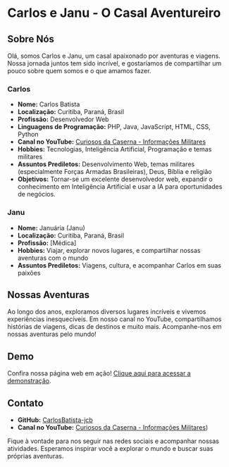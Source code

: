 # Carlos e Janu - O Casal Aventureiro


## Sobre Nós

Olá, somos Carlos e Janu, um casal apaixonado por aventuras e viagens. Nossa jornada juntos tem sido incrível, e gostaríamos de compartilhar um pouco sobre quem somos e o que amamos fazer.

### Carlos

- **Nome:** Carlos Batista
- **Localização:** Curitiba, Paraná, Brasil
- **Profissão:** Desenvolvedor Web
- **Linguagens de Programação:** PHP, Java, JavaScript, HTML, CSS, Python
- **Canal no YouTube:** [Curiosos da Caserna - Informações Militares](https://www.youtube.com/channel/UCHhGyl-LfiW_YuEboDCN-Kg)
- **Hobbies:** Tecnologias, Inteligência Artificial, Programação e temas militares
- **Assuntos Prediletos:** Desenvolvimento Web, temas militares (especialmente Forças Armadas Brasileiras), Deus, Bíblia e religião
- **Objetivos:** Tornar-se um excelente desenvolvedor web, expandir o conhecimento em Inteligência Artificial e usar a IA para oportunidades de negócios.

### Janu

- **Nome:** Januária (Janu)
- **Localização:** Curitiba, Paraná, Brasil
- **Profissão:** [Médica]
- **Hobbies:** Viajar, explorar novos lugares, e compartilhar nossas aventuras com o mundo
- **Assuntos Prediletos:** Viagens, cultura, e acompanhar Carlos em suas paixões

## Nossas Aventuras

Ao longo dos anos, exploramos diversos lugares incríveis e vivemos experiências inesquecíveis. Em nosso canal no YouTube, compartilhamos histórias de viagens, dicas de destinos e muito mais. Acompanhe-nos em nossas aventuras pelo mundo!

## Demo

Confira nossa página web em ação! <a href="https://pessoal.cbsites10.com.br/" target="_blank">Clique aqui para acessar a demonstração</a>.

## Contato

- **GitHub:** [CarlosBatista-jcb](https://github.com/CarlosBatista-jcb)
- **Canal no YouTube:** [Curiosos da Caserna - Informações Militares](https://www.youtube.com/channel/UCHhGyl-LfiW_YuEboDCN-Kg))

Fique à vontade para nos seguir nas redes sociais e acompanhar nossas atividades. Esperamos inspirar você a explorar o mundo e buscar suas próprias aventuras.

